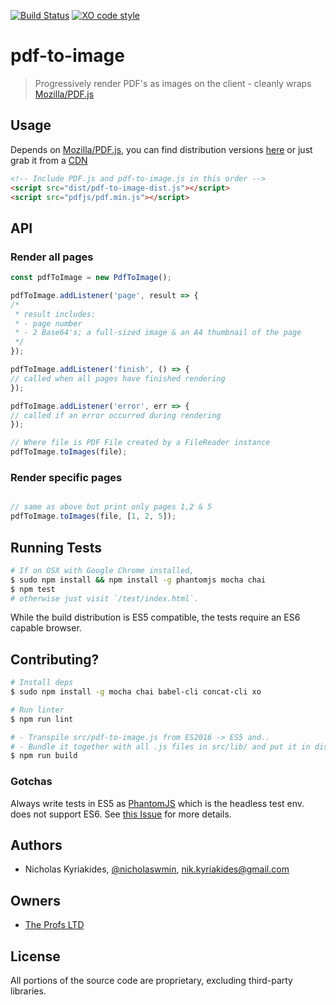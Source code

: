 [![Build Status](https://travis-ci.org/TheProfs/pdf-to-image.svg?branch=master)](https://travis-ci.org/TheProfs/pdf-to-image)
[![XO code style](https://img.shields.io/badge/code_style-XO-5ed9c7.svg)](https://github.com/sindresorhus/xo)

# pdf-to-image
> Progressively render PDF's as images on the client -
cleanly wraps [Mozilla/PDF.js][1]

## Usage

Depends on [Mozilla/PDF.js][1], you can find distribution versions [here][2]
or just grab it from a [CDN][3]

```html
<!-- Include PDF.js and pdf-to-image.js in this order -->
<script src="dist/pdf-to-image-dist.js"></script>
<script src="pdfjs/pdf.min.js"></script>
```

## API

### Render all pages

```javascript
const pdfToImage = new PdfToImage();

pdfToImage.addListener('page', result => {
/*
 * result includes:
 * - page number
 * - 2 Base64's; a full-sized image & an A4 thumbnail of the page
 */
});

pdfToImage.addListener('finish', () => {
// called when all pages have finished rendering
});

pdfToImage.addListener('error', err => {
// called if an error occurred during rendering
});

// Where file is PDF File created by a FileReader instance
pdfToImage.toImages(file);
```

### Render specific pages

```javascript

// same as above but print only pages 1,2 & 5
pdfToImage.toImages(file, [1, 2, 5]);
```

## Running Tests

```bash
# If on OSX with Google Chrome installed,
$ sudo npm install && npm install -g phantomjs mocha chai
$ npm test
# otherwise just visit `/test/index.html`.
```
While the build distribution is ES5 compatible, the tests require an ES6 capable
browser.

## Contributing?

```bash
# Install deps
$ sudo npm install -g mocha chai babel-cli concat-cli xo

# Run linter
$ npm run lint

# - Transpile src/pdf-to-image.js from ES2016 -> ES5 and..
# - Bundle it together with all .js files in src/lib/ and put it in dist/
$ npm run build
```

### Gotchas

Always write tests in ES5 as [PhantomJS][4] which is the headless test env.
does not support ES6. See [this Issue][5] for more details.

## Authors

- Nicholas Kyriakides, [@nicholaswmin][6], <nik.kyriakides@gmail.com>

## Owners

- [The Profs LTD][7]

## License

All portions of the source code are proprietary,
excluding third-party libraries.


[1]: https://mozilla.github.io/pdf.js/
[2]: https://github.com/mozilla/pdfjs-dist
[3]: https://cdnjs.cloudflare.com/ajax/libs/pdf.js/1.8.428/pdf.min.js
[4]: http://phantomjs.org/
[5]: https://github.com/nathanboktae/mocha-phantomjs/issues/218
[6]: https://github.com/nicholaswmin
[7]: https://github.com/TheProfs
